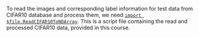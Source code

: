﻿To read the images and corresponding label information for test data from CIFAR10 database and process them, we need [`import $file.ReadCIFAR10ToNDArray`](https://github.com/ThoughtWorksInc/DeepLearning.scala-website/blob/master/ipynbs/ReadCIFAR10ToNDArray.sc). This is a script file containing the read and processed CIFAR10 data, provided in this course.